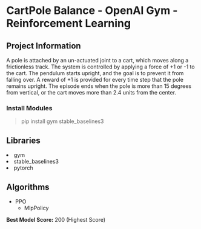# CartPole Balance - OpenAI Gym - Reinforcement Learning



## Project Information

A pole is attached by an un-actuated joint to a cart, which moves along a frictionless track. The system is controlled by applying a force of +1 or -1 to the cart. The pendulum starts upright, and the goal is to prevent it from falling over. A reward of +1 is provided for every time step that the pole remains upright. The episode ends when the pole is more than 15 degrees from vertical, or the cart moves more than 2.4 units from the center.

### Install Modules
> pip install gym stable_baselines3

## Libraries

<li>gym
<li>stable_baselines3
<li>pytorch


## Algorithms

- PPO
  - MlpPolicy
  
**Best Model Score:** 200 (Highest Score)
